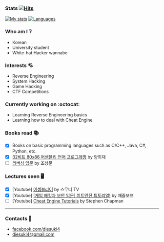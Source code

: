 ### Stats [![Hits](https://hits.seeyoufarm.com/api/count/incr/badge.svg?url=https%3A%2F%2Fgithub.com%2Fdiesuki4%2Fhit-counter&count_bg=%233DBFC8&title_bg=%23555555&icon=github.svg&icon_color=%23E7E7E7&title=hits&edge_flat=false)](https://hits.seeyoufarm.com)
[![My stats](https://github-readme-stats.vercel.app/api?username=diesuki4&hide=issues&show_icons=true)](https://github.com/anuraghazra/github-readme-stats)
[![Languages](https://github-readme-stats.vercel.app/api/top-langs/?username=diesuki4&layout=compact)](https://github.com/anuraghazra/github-readme-stats)

### Who am I :grey_question:
- Korean
- University student
- White-hat Hacker wannabe

### Interests :cupid:
- Reverse Engineering
- System Hacking
- Game Hacking
- CTF Competitions

### Currently working on :octocat:
- Learning Reverse Engineering basics
- Learning how to deal with Cheat Engine

### Books read :books:
- [x] Books on basic programming languages such as C/C++, Java, C#, Python, etc.
- [x] [32비트 80x86 어셈블리 언어 프로그래밍](http://pod.kyobobook.co.kr/podBook/podBookDetailView.ink?barcode=1400000291696&ejkGb=KOR) by 양희재
- [ ] [리버싱 입문](http://www.kyobobook.co.kr/product/detailViewKor.laf?mallGb=KOR&ejkGb=KOR&barcode=9788965401285) by 조성문

### Lectures seen :desktop_computer:
- [x] [Youtube] [어셈블리어](https://www.youtube.com/watch?v=Q8xCTztsRmw&list=PL1IheunyylbaYAzQv8bdu3hxq8YX5cKlY&index=1) by 스무디 TV
- [x] [Youtube] [[게임 해킹과 보안 입문] 치트엔진 튜토리얼!](https://www.youtube.com/watch?v=tHhkOFjC56A&list=PLnIaYcDMsScxxgCKjx524O4UxV85ZbAuK&index=1) by 재즐보프
- [ ] [Youtube] [Cheat Engine Tutorials](https://www.youtube.com/watch?v=XJpNn2GyrNc&list=PLNffuWEygffbbT9Vz-Y1NXQxv2m6mrmHr&index=1) by Stephen Chapman

----

### Contacts :email:
- [facebook.com/diesuki4](https://facebook.com/diesuki4)
- diesuki4@gmail.com

